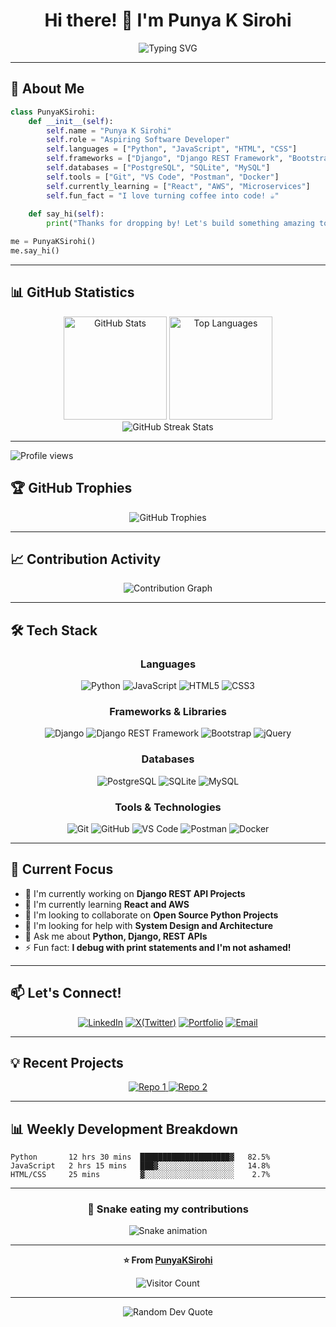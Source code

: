<div align="center">

# Hi there! 👋 I'm Punya K Sirohi

<img src="https://readme-typing-svg.herokuapp.com?font=Fira+Code&pause=1000&color=2E9EF7&center=true&vCenter=true&width=435&lines=Aspiring+Software+Developer;Python+%7C+Django+%7C+DRF+Enthusiast;Building+Amazing+Web+Applications;Always+Learning+New+Technologies" alt="Typing SVG" />

</div>

---

## 🚀 About Me

```python
class PunyaKSirohi:
    def __init__(self):
        self.name = "Punya K Sirohi"
        self.role = "Aspiring Software Developer"
        self.languages = ["Python", "JavaScript", "HTML", "CSS"]
        self.frameworks = ["Django", "Django REST Framework", "Bootstrap"]
        self.databases = ["PostgreSQL", "SQLite", "MySQL"]
        self.tools = ["Git", "VS Code", "Postman", "Docker"]
        self.currently_learning = ["React", "AWS", "Microservices"]
        self.fun_fact = "I love turning coffee into code! ☕"
    
    def say_hi(self):
        print("Thanks for dropping by! Let's build something amazing together!")

me = PunyaKSirohi()
me.say_hi()
```

---

## 📊 GitHub Statistics

<div align="center">
  <img src="https://github-readme-stats.vercel.app/api?username=PunyaKSirohi&show_icons=true&theme=tokyonight&hide_border=true&count_private=true" alt="GitHub Stats" height="165">
  <img src="https://github-readme-stats.vercel.app/api/top-langs/?username=PunyaKSirohi&layout=compact&theme=tokyonight&hide_border=true" alt="Top Languages" height="165">
</div>

<div align="center">
  <img src="https://github-readme-streak-stats.herokuapp.com/?user=PunyaKSirohi&theme=tokyonight&hide_border=true" alt="GitHub Streak Stats">
</div>

---

![Profile views](https://komarev.com/ghpvc/?username=PunyaKSirohi)


## 🏆 GitHub Trophies

<div align="center">
  <img src="https://github-profile-trophy.vercel.app/?username=PunyaKSirohi&theme=tokyonight&no-frame=true&column=7" alt="GitHub Trophies">
</div>

---

## 📈 Contribution Activity

<div align="center">
  <img src="https://github-readme-activity-graph.vercel.app/graph?username=PunyaKSirohi&theme=tokyo-night&hide_border=true&area=true" alt="Contribution Graph">
</div>

---

## 🛠️ Tech Stack

<div align="center">

### Languages
![Python](https://img.shields.io/badge/Python-3776AB?style=for-the-badge&logo=python&logoColor=white)
![JavaScript](https://img.shields.io/badge/JavaScript-F7DF1E?style=for-the-badge&logo=javascript&logoColor=black)
![HTML5](https://img.shields.io/badge/HTML5-E34F26?style=for-the-badge&logo=html5&logoColor=white)
![CSS3](https://img.shields.io/badge/CSS3-1572B6?style=for-the-badge&logo=css3&logoColor=white)

### Frameworks & Libraries
![Django](https://img.shields.io/badge/Django-092E20?style=for-the-badge&logo=django&logoColor=white)
![Django REST Framework](https://img.shields.io/badge/DRF-ff1709?style=for-the-badge&logo=django&logoColor=white&color=ff1709&labelColor=gray)
![Bootstrap](https://img.shields.io/badge/Bootstrap-563D7C?style=for-the-badge&logo=bootstrap&logoColor=white)
![jQuery](https://img.shields.io/badge/jQuery-0769AD?style=for-the-badge&logo=jquery&logoColor=white)

### Databases
![PostgreSQL](https://img.shields.io/badge/PostgreSQL-316192?style=for-the-badge&logo=postgresql&logoColor=white)
![SQLite](https://img.shields.io/badge/SQLite-07405E?style=for-the-badge&logo=sqlite&logoColor=white)
![MySQL](https://img.shields.io/badge/MySQL-005C84?style=for-the-badge&logo=mysql&logoColor=white)

### Tools & Technologies
![Git](https://img.shields.io/badge/Git-F05032?style=for-the-badge&logo=git&logoColor=white)
![GitHub](https://img.shields.io/badge/GitHub-100000?style=for-the-badge&logo=github&logoColor=white)
![VS Code](https://img.shields.io/badge/VS_Code-007ACC?style=for-the-badge&logo=visual-studio-code&logoColor=white)
![Postman](https://img.shields.io/badge/Postman-FF6C37?style=for-the-badge&logo=postman&logoColor=white)
![Docker](https://img.shields.io/badge/Docker-2496ED?style=for-the-badge&logo=docker&logoColor=white)

</div>

---

## 🎯 Current Focus

- 🔭 I'm currently working on **Django REST API Projects**
- 🌱 I'm currently learning **React and AWS**
- 👯 I'm looking to collaborate on **Open Source Python Projects**
- 🤔 I'm looking for help with **System Design and Architecture**
- 💬 Ask me about **Python, Django, REST APIs**
- ⚡ Fun fact: **I debug with print statements and I'm not ashamed!**

---

## 📫 Let's Connect!

<div align="center">

[![LinkedIn](https://img.shields.io/badge/LinkedIn-0077B5?style=for-the-badge&logo=linkedin&logoColor=white)](https://linkedin.com/in/punya-k-sirohi)
[![X(Twitter)](https://img.shields.io/badge/Twitter-1DA1F2?style=for-the-badge&logo=twitter&logoColor=white)](https://x.com/PunyaKSirohi)
[![Portfolio](https://img.shields.io/badge/Portfolio-FF5722?style=for-the-badge&logo=todoist&logoColor=white)](https://punyaksiohi.in)
[![Email](https://img.shields.io/badge/Email-D14836?style=for-the-badge&logo=gmail&logoColor=white)](mailto:punyakumarsirohi@gmail.com)

</div>

---

## 💡 Recent Projects

<div align="center">
  <a href="https://github.com/PunyaKSirohi/repo1">
    <img src="https://github-readme-stats.vercel.app/api/pin/?username=PunyaKSirohi&repo=repo1&theme=tokyonight&hide_border=true" alt="Repo 1">
  </a>
  <a href="https://github.com/PunyaKSirohi/repo2">
    <img src="https://github-readme-stats.vercel.app/api/pin/?username=PunyaKSirohi&repo=repo2&theme=tokyonight&hide_border=true" alt="Repo 2">
  </a>
</div>

---

## 📊 Weekly Development Breakdown

```text
Python       12 hrs 30 mins  ████████████████████▓   82.5%
JavaScript   2 hrs 15 mins   ███▓░░░░░░░░░░░░░░░░░   14.8%
HTML/CSS     25 mins         ▓░░░░░░░░░░░░░░░░░░░░    2.7%
```

---

<div align="center">

### 🐍 Snake eating my contributions

![Snake animation](https://github.com/PunyaKSirohi/PunyaKSirohi/blob/output/github-contribution-grid-snake.svg)

</div>

---

<div align="center">

**⭐ From [PunyaKSirohi](https://github.com/PunyaKSirohi)**

![Visitor Count](https://profile-counter.glitch.me/PunyaKSirohi/count.svg)

</div>

---

<div align="center">
  <img src="https://quotes-github-readme.vercel.app/api?type=horizontal&theme=tokyonight" alt="Random Dev Quote">
</div>
